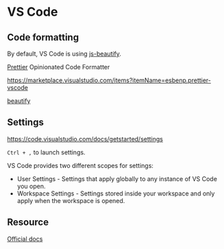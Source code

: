 # VS Code

## Code formatting

By default, VS Code is using [js-beautify](https://www.npmjs.com/package/js-beautify).

[Prettier](https://prettier.io)  Opinionated Code Formatter

<https://marketplace.visualstudio.com/items?itemName=esbenp.prettier-vscode>

[beautify](https://marketplace.visualstudio.com/items?itemName=HookyQR.beautify)

## Settings

<https://code.visualstudio.com/docs/getstarted/settings>

`Ctrl + ,` to launch settings.

VS Code provides two different scopes for settings:

- User Settings - Settings that apply globally to any instance of VS Code you open.
- Workspace Settings - Settings stored inside your workspace and only apply when the workspace is opened.

## Resource

[Official docs](https://code.visualstudio.com/docs)
